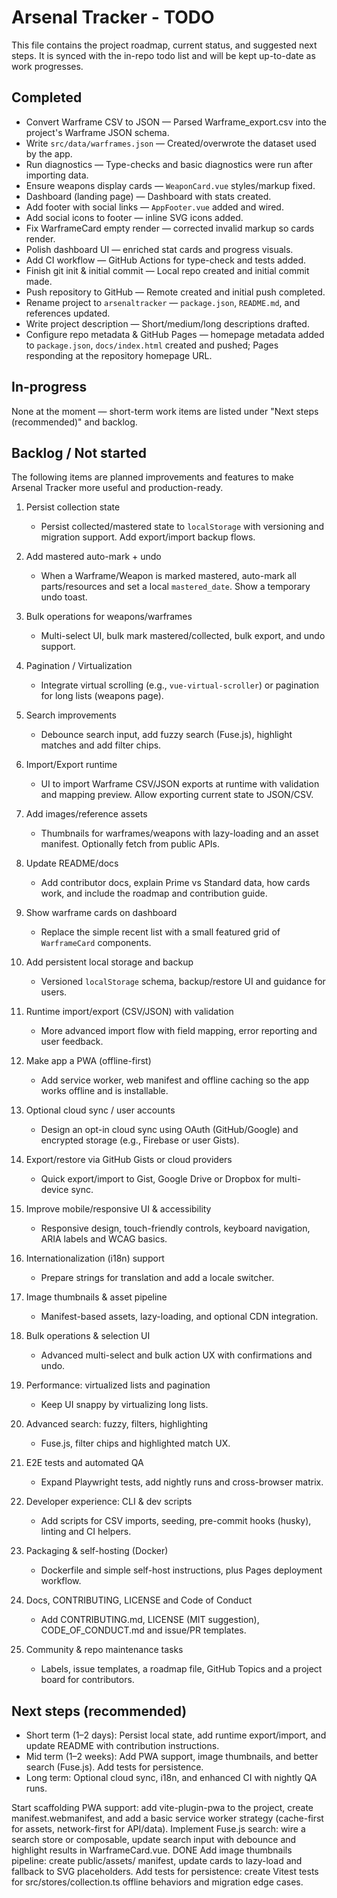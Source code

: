 # Arsenal Tracker - TODO

This file contains the project roadmap, current status, and suggested next steps. It is synced with the in-repo todo list and will be kept up-to-date as work progresses.

## Completed

- Convert Warframe CSV to JSON — Parsed Warframe_export.csv into the project's Warframe JSON schema.
- Write `src/data/warframes.json` — Created/overwrote the dataset used by the app.
- Run diagnostics — Type-checks and basic diagnostics were run after importing data.
- Ensure weapons display cards — `WeaponCard.vue` styles/markup fixed.
- Dashboard (landing page) — Dashboard with stats created.
- Add footer with social links — `AppFooter.vue` added and wired.
- Add social icons to footer — inline SVG icons added.
- Fix WarframeCard empty render — corrected invalid markup so cards render.
- Polish dashboard UI — enriched stat cards and progress visuals.
- Add CI workflow — GitHub Actions for type-check and tests added.
- Finish git init & initial commit — Local repo created and initial commit made.
- Push repository to GitHub — Remote created and initial push completed.
- Rename project to `arsenaltracker` — `package.json`, `README.md`, and references updated.
- Write project description — Short/medium/long descriptions drafted.
 - Configure repo metadata & GitHub Pages — homepage metadata added to `package.json`, `docs/index.html` created and pushed; Pages responding at the repository homepage URL.

## In-progress

None at the moment — short-term work items are listed under "Next steps (recommended)" and backlog.

## Backlog / Not started

The following items are planned improvements and features to make Arsenal Tracker more useful and production-ready.

1. Persist collection state
   - Persist collected/mastered state to `localStorage` with versioning and migration support. Add export/import backup flows.

2. Add mastered auto-mark + undo
   - When a Warframe/Weapon is marked mastered, auto-mark all parts/resources and set a local `mastered_date`. Show a temporary undo toast.

3. Bulk operations for weapons/warframes
   - Multi-select UI, bulk mark mastered/collected, bulk export, and undo support.

4. Pagination / Virtualization
   - Integrate virtual scrolling (e.g., `vue-virtual-scroller`) or pagination for long lists (weapons page).

5. Search improvements
   - Debounce search input, add fuzzy search (Fuse.js), highlight matches and add filter chips.

6. Import/Export runtime
   - UI to import Warframe CSV/JSON exports at runtime with validation and mapping preview. Allow exporting current state to JSON/CSV.

7. Add images/reference assets
   - Thumbnails for warframes/weapons with lazy-loading and an asset manifest. Optionally fetch from public APIs.

8. Update README/docs
   - Add contributor docs, explain Prime vs Standard data, how cards work, and include the roadmap and contribution guide.

9. Show warframe cards on dashboard
   - Replace the simple recent list with a small featured grid of `WarframeCard` components.

10. Add persistent local storage and backup
	- Versioned `localStorage` schema, backup/restore UI and guidance for users.

11. Runtime import/export (CSV/JSON) with validation
	- More advanced import flow with field mapping, error reporting and user feedback.

12. Make app a PWA (offline-first)
	- Add service worker, web manifest and offline caching so the app works offline and is installable.

13. Optional cloud sync / user accounts
	- Design an opt-in cloud sync using OAuth (GitHub/Google) and encrypted storage (e.g., Firebase or user Gists).

14. Export/restore via GitHub Gists or cloud providers
	- Quick export/import to Gist, Google Drive or Dropbox for multi-device sync.

15. Improve mobile/responsive UI & accessibility
	- Responsive design, touch-friendly controls, keyboard navigation, ARIA labels and WCAG basics.

16. Internationalization (i18n) support
	- Prepare strings for translation and add a locale switcher.

17. Image thumbnails & asset pipeline
	- Manifest-based assets, lazy-loading, and optional CDN integration.

18. Bulk operations & selection UI
	- Advanced multi-select and bulk action UX with confirmations and undo.

19. Performance: virtualized lists and pagination
	- Keep UI snappy by virtualizing long lists.

20. Advanced search: fuzzy, filters, highlighting
	- Fuse.js, filter chips and highlighted match UX.

21. E2E tests and automated QA
	- Expand Playwright tests, add nightly runs and cross-browser matrix.

22. Developer experience: CLI & dev scripts
	- Add scripts for CSV imports, seeding, pre-commit hooks (husky), linting and CI helpers.

23. Packaging & self-hosting (Docker)
	- Dockerfile and simple self-host instructions, plus Pages deployment workflow.

24. Docs, CONTRIBUTING, LICENSE and Code of Conduct
	- Add CONTRIBUTING.md, LICENSE (MIT suggestion), CODE_OF_CONDUCT.md and issue/PR templates.

25. Community & repo maintenance tasks
	- Labels, issue templates, a roadmap file, GitHub Topics and a project board for contributors.

## Next steps (recommended)

- Short term (1–2 days): Persist local state, add runtime export/import, and update README with contribution instructions.
- Mid term (1–2 weeks): Add PWA support, image thumbnails, and better search (Fuse.js). Add tests for persistence.
- Long term: Optional cloud sync, i18n, and enhanced CI with nightly QA runs.


Start scaffolding PWA support: add vite-plugin-pwa to the project, create manifest.webmanifest, and add a basic service worker strategy (cache-first for assets, network-first for API/data).
Implement Fuse.js search: wire a search store or composable, update search input with debounce and highlight results in WarframeCard.vue. DONE
Add image thumbnails pipeline: create public/assets/ manifest, update cards to lazy-load and fallback to SVG placeholders.
Add tests for persistence: create Vitest tests for src/stores/collection.ts offline behaviors and migration edge cases.

